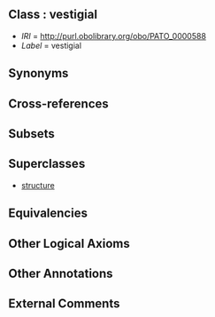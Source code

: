 
## Class : vestigial

 * *IRI* = http://purl.obolibrary.org/obo/PATO_0000588
 * *Label* = vestigial

## Synonyms


## Cross-references


## Subsets


## Superclasses

 * [structure](../../PATO/41/PATO_0000141.md)

## Equivalencies


## Other Logical Axioms


## Other Annotations


## External Comments

